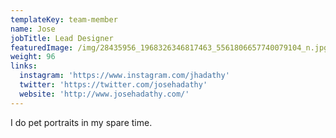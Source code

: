 ```yaml
---
templateKey: team-member
name: Jose
jobTitle: Lead Designer
featuredImage: /img/28435956_1968326346817463_5561806657740079104_n.jpg
weight: 96
links:
  instagram: 'https://www.instagram.com/jhadathy'
  twitter: 'https://twitter.com/josehadathy'
  website: 'http://www.josehadathy.com/'
---
```

I do pet portraits in my spare time.
